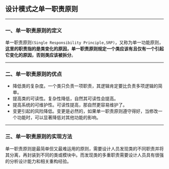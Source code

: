 ## 设计模式之单一职责原则

---

### 一、单一职责原则的定义

单一职责原则`(Single Responsibility Principle,SRP)`，又称为单一功能原则，**这里的职责指的是类变化的原因，单一职责原则规定一个类应该有且仅有一个引起它变化的原因，否则类应该被拆分**。

---

### 二、单一职责原则的优点

- 降低类的复杂度。一个类只负责一项职责，其逻辑肯定要比负责多项逻辑的简单。
- 提高类的可读性。复杂性降低，自然其可读性会提高。
- 提高系统的可维护性。可读性提高，那自然更容易维护了。
- 变更引起的风险降低。变更是必然的，如果单一职责原则遵守得好，当修改一个功能时，可以显著降低对其他功能的影响。

---

### 三、单一职责原则的实现方法

单一职责原则是最简单但又最难运用的原则，需要设计人员发现类的不同职责并将其分离，再封装到不同的类或模块中。而发现类的多重职责需要设计人员具有很强的分析设计能力和相关重构经验。